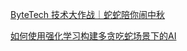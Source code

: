 [ByteTech 技术大作战｜蛇蛇陪你闹中秋](https://tech.bytedance.net/articles/7008467080601141285)

[如何使用强化学习构建多贪吃蛇场景下的AI](https://tech.bytedance.net/articles/7012562142289362980)
